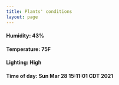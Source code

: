 ```yaml
---
title: Plants' conditions
layout: page
---
```



#### Humidity: 43%
#### Temperature: 75F
#### Lighting: High
#### Time of day: Sun Mar 28 15:11:01 CDT 2021
